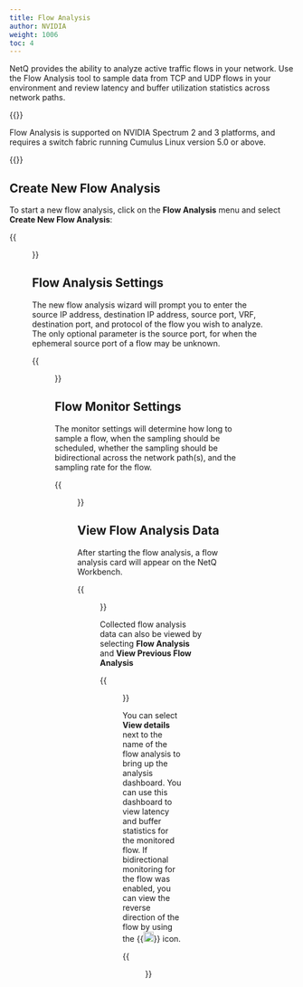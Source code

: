 ```yaml
---
title: Flow Analysis
author: NVIDIA
weight: 1006
toc: 4
---
```

NetQ provides the ability to analyze active traffic flows in your network. Use the Flow Analysis tool to sample data from TCP and UDP flows in your environment and review latency and buffer utilization statistics across network paths.

{{<notice info>}}

Flow Analysis is supported on NVIDIA Spectrum 2 and 3 platforms, and requires a switch fabric running Cumulus Linux version 5.0 or above.

{{</notice>}}

## Create New Flow Analysis

To start a new flow analysis, click on the **Flow Analysis** menu and select **Create New Flow Analysis**:

{{<figure src="/images/netq/new-flow-analysis.png" width="350">}}

## Flow Analysis Settings

The new flow analysis wizard will prompt you to enter the source IP address, destination IP address, source port, VRF, destination port, and protocol of the flow you wish to analyze. The only optional parameter is the source port, for when the ephemeral source port of a flow may be unknown.

{{<figure src="/images/netq/flow-analysis-app-params.png" width="600">}}

## Flow Monitor Settings

The monitor settings will determine how long to sample a flow, when the sampling should be scheduled, whether the sampling should be bidirectional across the network path(s), and the sampling rate for the flow.

{{<figure src="/images/netq/flow-monitor-params.png" width="600">}}

## View Flow Analysis Data

After starting the flow analysis, a flow analysis card will appear on the NetQ Workbench.

{{<figure src="/images/netq/flow-analysis-card.png" width="550">}}

Collected flow analysis data can also be viewed by selecting **Flow Analysis** and **View Previous Flow Analysis** 

{{<figure src="/images/netq/flow-analysis-view-previous.png" width="350">}}

You can select **View details** next to the name of the flow analysis to bring up the analysis dashboard. You can use this dashboard to view latency and buffer statistics for the monitored flow. If bidirectional monitoring for the flow was enabled, you can view the reverse direction of the flow by using the {{<img src="/images/netq/reverse-toggle.svg" height="18" width="18">}} icon.

{{<figure src="/images/netq/flow-analysis-dashboard.png" width="800">}}

